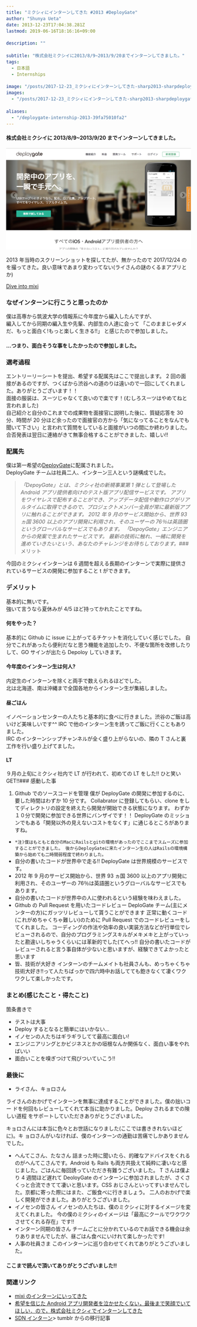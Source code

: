 ```yaml
---
title: "ミクシィにインターンしてきた #2013 #DeployGate"
author: "Shunya Ueta"
date: 2013-12-23T17:04:38.281Z
lastmod: 2019-06-16T18:16:16+09:00

description: ""

subtitle: "株式会社ミクシイに2013/8/9~2013/9/20までインターンしてきました。"
tags:
  - 日本語
  - Internships

image: "/posts/2017-12-23_ミクシィにインターンしてきた-sharp2013-sharpdeploygate/images/1.png"
images:
  - "/posts/2017-12-23_ミクシィにインターンしてきた-sharp2013-sharpdeploygate/images/1.png"

aliases:
  - "/deploygate-internship-2013-39fa75010fa2"
---
```


#### 株式会社ミクシイに 2013/8/9~2013/9/20 までインターンしてきました。

![image](/posts/2017-12-23_ミクシィにインターンしてきた-sharp2013-sharpdeploygate/images/1.png)

2013 年当時のスクリーンショットを探してたが、無かったので 2017/12/24 のを撮ってきた。良い意味であまり変わってない(ライさんの謎のくるまアプリとか)

[Dive into mixi](https://mixi.co.jp/)

### なぜインターンに行こうと思ったのか

僕は高専から筑波大学の情報系に今年度から編入したんですが、  
編入してから同期の編入生や先輩、内部生の人達に会って 「このままじゃダメだ、もっと面白く!もっと楽しく生きる!!」 と感じたので参加しました。

#### …つまり、面白そうな事をしたかったので参加しました。

### 選考過程

エントリーリーシートを提出、希望する配属先はここで提出します。 2 回の面接があるのですが、つくばから渋谷への道のりは遠いので一回にしてくれました。ありがとうございます！！  
面接の服装は、スーツじゃなくて良いので楽です！(むしろスーツはやめてねと言われました)  
自己紹介と自分のこれまでの成果物を面接官に説明した後に、質疑応答を 30 分、時間が 20 分ほど余ったので面接官の方から「気になってることをなんでも聞いて下さい」と言われて質問をしていると面接がいつの間にか終わりました。  
合否発表は翌日に連絡がきて無事合格することができました、嬉しい!!

### 配属先

僕は第一希望の[DeployGate](http://t.umblr.com/redirect?z=https%3A%2F%2Fdeploygate.com%2F&t=YzhjODU0ZTJmYmY4NjhjODYwMjljOGIyNWIyYjZhZjc3YTMyNGRjNSxTSEkxT1V4cA%3D%3D&b=t%3A7D8PTMepfNiraqMxnsn59A&p=http%3A%2F%2Fhurutoriya.tumblr.com%2Fpost%2F90073115736%2F%E3%83%9F%E3%82%AF%E3%82%B7%E3%82%A3%E3%81%AB%E3%82%A4%E3%83%B3%E3%82%BF%E3%83%BC%E3%83%B3%E3%81%97%E3%81%A6%E3%81%8D%E3%81%9F-2013-deploygate&m=1)に配属されました。  
DeployGate チームは社員二人、インターン三人という謎構成でした。

> _「DepoyGate」とは、ミクシィ社の新規事業第 1 弾として登場した Android アプリ提供者向けのテスト版アプリ配信サービスです。 アプリをワイヤレスで配布することができ、アップデータ配信や動作ログがリアルタイムに取得できるので、プロジェクトメンバー全員が常に最新版アプリに触れることができます。 2012 年 9 月のサービス開始から、世界 93 ヵ国 3600 以上のアプリ開発に利用され、そのユーザーの 76％は英語圏というグローバルなサービスでもあります。 「DepoyGate」エンジニアからの発案で生まれたサービスです。 最新の技術に触れ、一緒に開発を進めていきたいという、あなたのチャレンジをお待ちしております。_### メリット

今回のミクシィインターンは 6 週間を超える長期のインターンで実際に提供されているサービスの開発に参加すること t ができます。

### デメリット

基本的に無いです。  
強いて言うなら夏休みが 4/5 ほど持ってかれたことですね。

#### 何をやった？

基本的に Github に issue に上がってるチケットを消化していく感じでした。 自分でこれがあったら便利だなと思う機能を追加したり、不便な箇所を改修したりして、GO サインが出たら Depoloy していきます。

#### 今年度のインターン生は何人?

内定生のインターンを除くと両手で数えられるほどでした。  
北は北海道、南は沖縄まで全国各地からインターン生が集結しました。

#### 昼ごはん

イノベーションセンターの人たちと基本的に食べに行きました。渋谷のご飯は高いけど美味しいです^^ IRC で他のインターン生を誘ってご飯に行くこともありました。  
IRC のインターンシップチャンネルが全く盛り上がらないの、隣の T さんと裏工作を行い盛り上げてました。

#### LT

９月の上旬にミクシィ社内で LT が行われて、初めての LT をした!! ひと笑い GET!!### 感動した事

1.  Github でのソースコードを管理
    僕が DeployGate の開発に参加するのに、要した時間はわずか 10 分です。
    Collabrator に登録してもらい、clone をしてディレクトリの設定を終えたら開発が開始できる状態になります。
    わずか１０分で開発に参加できる世界にバンザイです！！
    DeployGate のミッションでもある「開発以外の見えないコストをなくす」に通じるところがありますね。

- `*注)僕はもともと自分のMacにRailsとgitの環境があったのでここまでスムーズに参加することができました。 後からDeployGateに来たインターン生の人はRailsの環境構築から始めても二時間弱程度で終わりました。`
- 自分の書いたコードが世界中で走る!!
  DeployGate は世界規模のサービスです。
- 2012 年 9 月のサービス開始から、世界 93 ヵ国 3600 以上のアプリ開発に利用され、そのユーザーの 76％は英語圏というグローバルなサービスでもあります。
- 自分の書いたコードが世界中の人に使われるという経験を味わえました。
- Github の Pull Request を用いたコードレビュー
  DeploGate チーム(主にメンターの方)にガッツリレビューして貰うことができます
  正常に動くコード(これがめちゃくちゃ難しい)のために Pull Request でのコードレビューをしてくれました。
  コーディングの作法や効率の良い実装方法などが行単位でレビューされるので、自分のプログラミングスキルがメキメキと上がっていったと勘違いしちゃうくらいには革新的でした(てへっ!!
  自分の書いたコードがレビューされると言う事自体が少ないと思いますが、経験できてよかったと思います
- 皆、技術が大好き
  インターンのチームメイトも社員さんも、めっちゃくちゃ技術大好き!!って人たちばっかで四六時中お話してても飽きなくて凄くワクワクして楽しかったです。

### まとめ(感じたこと・得たこと)

箇条書きで

- テストは大事
- Deploy するとなると簡単にはいかない…
- イノセンの人たちはギラギラしてて最高に面白い!
- エンジニアリングとかビジネスとかの垣根なんか関係なく、面白い事をやればいい
- 面白いことを嗅ぎつけて飛びついていこう!!

### 最後に

- ライさん、キョロさん

ライさんのおかげでインターンを無事に達成することができました。僕の拙いコー ドを何回もレビューしてくれて本当に助かりました。Deploy されるまでの険しい道程 をサポートしていただきありがとうございました。

キョロさんには本当に色々とお世話になりました(ここでは書ききれないほどに)。キ ョロさんがいなければ、僕のインターンの通勤は苦痛でしかありませんでした。

- へんてこさん、たなさん
  詰まった時に聞いたら、的確なアドバイスをくれるのがへんてこさんです。Android も Rails も両方共扱えて純粋に凄いなと感じました。ごはんに毎回誘っていただき有難うございました。
  T さんは僕より 4 週間ほど遅れて DeoloyGate のインターンに参加されましたが、さくさくっと合流できてて凄いと思います。CSS おじさんといってすいませんでした。京都に寄った際にはまた、ご飯食べに行きましょう。
  二人のおかげで楽しく開発ができました。ありがとうございました。
- イノセンの皆さん
  イノセンの人たちは、僕のミクシィに対するイメージを変えてくれました。
  今の僕のミクシィのイメージは「最高にクールでワクワクさせてくれる存在」です!!
- インターン同期の皆さん
  チームごとに分かれているのでお話できる機会は余りありませんでしたが、昼ごはん食べにいけれて楽しかったです!
- 人事の社員さま
  このインターンに巡り合わせてくれてありがとうございました。

#### ここまで読んで頂いてありがとうございました!!

### 関連リンク

- [mixi のインターンにいってきた](http://toshitanian.hatenablog.com/entry/2013/09/30/210038)
- [希望を信じた Android アプリ開発者を泣かせたくない，最後まで笑顔でいてほしい．ので，株式会社ミクシィでインターンしてきた](http://parochially.hatenablog.com/entry/2013/10/19/211546)
- [SDN インターン](http://alpha.mixi.co.jp/entry/2013/11918/)> tumblr からの移行記事

